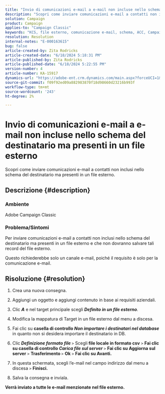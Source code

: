 ```yaml
---
title: "Invio di comunicazioni e-mail a e-mail non incluse nello schema del destinatario, ma presenti in un file esterno"
description: "Scopri come inviare comunicazioni e-mail a contatti non inclusi nello schema del destinatario ma presenti in un file esterno."
solution: Campaign
product: Campaign
applies-to: "Campaign Classic"
keywords: "KCS, file esterno, comunicazione e-mail, schema, ACC, Campaign Classic"
resolution: Resolution
internal-notes: "E-000163615"
bug: false
article-created-by: Zita Rodricks
article-created-date: "6/18/2024 5:18:31 PM"
article-published-by: Zita Rodricks
article-published-date: "6/18/2024 5:22:55 PM"
version-number: 4
article-number: KA-15917
dynamics-url: "https://adobe-ent.crm.dynamics.com/main.aspx?forceUCI=1&pagetype=entityrecord&etn=knowledgearticle&id=8d1758c5-962d-ef11-840a-002248084fbb"
source-git-commit: f09f92ed09a882983870f18d98660d23216b993f
workflow-type: tm+mt
source-wordcount: '243'
ht-degree: 2%

---
```


# Invio di comunicazioni e-mail a e-mail non incluse nello schema del destinatario ma presenti in un file esterno


Scopri come inviare comunicazioni e-mail a contatti non inclusi nello schema del destinatario ma presenti in un file esterno.

## Descrizione {#description}


### <b>Ambiente</b>

Adobe Campaign Classic



### Problema/Sintomi

Per inviare comunicazioni e-mail a contatti non inclusi nello schema del destinatario ma presenti in un file esterno e che non dovranno salvare tali record del file esterno.

Questo richiederebbe solo un canale e-mail, poiché il requisito è solo per la comunicazione e-mail.


## Risoluzione {#resolution}


1. Crea una nuova consegna.


2. Aggiungi un oggetto e aggiungi contenuto in base ai requisiti aziendali.


3. Clic <b>*A</b>* e nel target principale scegli <b>*Definito in un file esterno</b>.*


4. Modifica la mappatura di Target in un file esterno dal menu a discesa.


5. Fai clic su <b>casella di controllo *Non importare i destinatari nel database</b>* in quanto non si desidera importare il destinatario in DB.


6. Clic<b> *Definizione formato file* </b>`>`  Scegli<b> file locale in formato csv</b> `>`  <b>Fai clic su casella di controllo *Carica file sul server</b>* `>`  <b>Fai clic su Aggiorna sul server</b> `>`  <b>Trasferimento </b>`>` <b> Ok</b> `>`  <b>Fai clic su Avanti.</b>


7. In questa schermata, scegli l’e-mail nel campo indirizzo dal menu a discesa `>`  <b>Finisci.</b>


8. Salva la consegna e inviala.






<b>Verrà inviato a tutte le e-mail menzionate nel file esterno.</b>


